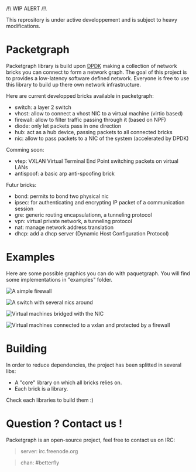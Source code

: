 /!\ WIP ALERT /!\

This reprository is under active developpement and is subject to heavy
modifications.

# Packetgraph

Packetgraph library is build upon [DPDK](http://dpdk.org/) making a collection
of network bricks you can connect to form a network graph.
The goal of this project is to provides a low-latency software defined
network.
Everyone is free to use this library to build up there own network
infrastructure.

Here are current developped bricks available in packetgraph:

- switch: a layer 2 switch
- vhost: allow to connect a vhost NIC to a virtual machine (virtio based)
- firewall: allow to filter traffic passing through it (based on NPF)
- diode: only let packets pass in one direction
- hub: act as a hub device, passing packets to all connected bricks
- nic: allow to pass packets to a NIC of the system (accelerated by DPDK)

Comming soon:

- vtep: VXLAN Virtual Terminal End Point switching packets on virtual LANs
- antispoof: a basic arp anti-spoofing brick

Futur bricks:

- bond: permits to bond two physical nic
- ipsec: for authenticating and encrypting IP packet of a communication session
- gre: generic routing encapsulationn, a tunneling protocol
- vpn: virtual private network, a tunneling protocol
- nat: manage network address translation
- dhcp: add a dhcp server (Dynamic Host Configuration Protocol)

# Examples

Here are some possible graphics you can do with paquetgraph. You will find
some implementations in "examples" folder.

![A simple firewall](http://i.imgur.com/suqQAbG.png "A simple firewall")

![A switch with several nics around](http://i.imgur.com/GT60CpA.png "A switch with several nics around")

![Virtual machines bridged with the NIC](http://i.imgur.com/UnDYTLB.png "Virtual machines bridged with the NIC")

![Virtual machines connected to a vxlan and protected by a firewall](http://i.imgur.com/Mnxid6n.png "Virtual machines connected to a vxlan and protected by a firewall")

# Building

In order to reduce dependencies, the project has been splitted in several libs:
- A "core" library on which all bricks relies on.
- Each brick is a library.

Check each libraries to build them :)

# Question ? Contact us !

Packetgraph is an open-source project, feel free to contact us on IRC:

> server: irc.freenode.org

> chan: #betterfly
